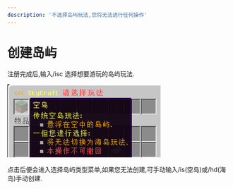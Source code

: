 ```yaml
---
description: '不选择岛屿玩法,您将无法进行任何操作'
---
```


# 创建岛屿

注册完成后,输入/isc 选择想要游玩的岛屿玩法.

![&#x670D;&#x52A1;&#x5668;&#x76EE;&#x524D;&#x62E5;&#x6709;&#x7A7A;&#x5C9B;&#x548C;&#x6D77;&#x5C9B;&#x4E24;&#x79CD;&#x73A9;&#x6CD5;,&#x4E00;&#x7ECF;&#x9009;&#x62E9;&#x65E0;&#x6CD5;&#x66F4;&#x6362;,&#x8BF7;&#x614E;&#x91CD;&#x9009;&#x62E9;](../.gitbook/assets/qq-jie-tu-20201006122112.png)

点击后便会进入选择岛屿类型菜单,如果您无法创建,可手动输入/is\(空岛\)或/hd\(海岛\)手动创建.

